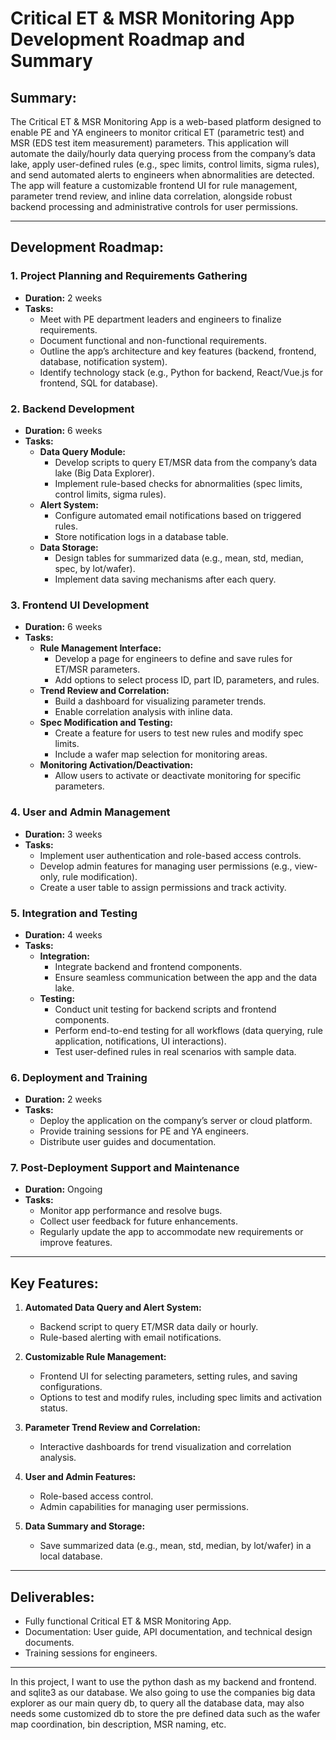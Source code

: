 # **Critical ET & MSR Monitoring App Development Roadmap and Summary**

## **Summary:**
The Critical ET & MSR Monitoring App is a web-based platform designed to enable PE and YA engineers to monitor critical ET (parametric test) and MSR (EDS test item measurement) parameters. This application will automate the daily/hourly data querying process from the company’s data lake, apply user-defined rules (e.g., spec limits, control limits, sigma rules), and send automated alerts to engineers when abnormalities are detected. The app will feature a customizable frontend UI for rule management, parameter trend review, and inline data correlation, alongside robust backend processing and administrative controls for user permissions.

---

## **Development Roadmap:**

### **1. Project Planning and Requirements Gathering**

- **Duration:** 2 weeks
- **Tasks:**
  - Meet with PE department leaders and engineers to finalize requirements.
  - Document functional and non-functional requirements.
  - Outline the app’s architecture and key features (backend, frontend, database, notification system).
  - Identify technology stack (e.g., Python for backend, React/Vue.js for frontend, SQL for database).

### **2. Backend Development**

- **Duration:** 6 weeks
- **Tasks:**
  - **Data Query Module:**
    - Develop scripts to query ET/MSR data from the company’s data lake (Big Data Explorer).
    - Implement rule-based checks for abnormalities (spec limits, control limits, sigma rules).
  - **Alert System:**
    - Configure automated email notifications based on triggered rules.
    - Store notification logs in a database table.
  - **Data Storage:**
    - Design tables for summarized data (e.g., mean, std, median, spec, by lot/wafer).
    - Implement data saving mechanisms after each query.

### **3. Frontend UI Development**

- **Duration:** 6 weeks
- **Tasks:**
  - **Rule Management Interface:**
    - Develop a page for engineers to define and save rules for ET/MSR parameters.
    - Add options to select process ID, part ID, parameters, and rules.
  - **Trend Review and Correlation:**
    - Build a dashboard for visualizing parameter trends.
    - Enable correlation analysis with inline data.
  - **Spec Modification and Testing:**
    - Create a feature for users to test new rules and modify spec limits.
    - Include a wafer map selection for monitoring areas.
  - **Monitoring Activation/Deactivation:**
    - Allow users to activate or deactivate monitoring for specific parameters.

### **4. User and Admin Management**

- **Duration:** 3 weeks
- **Tasks:**
  - Implement user authentication and role-based access controls.
  - Develop admin features for managing user permissions (e.g., view-only, rule modification).
  - Create a user table to assign permissions and track activity.

### **5. Integration and Testing**

- **Duration:** 4 weeks
- **Tasks:**
  - **Integration:**
    - Integrate backend and frontend components.
    - Ensure seamless communication between the app and the data lake.
  - **Testing:**
    - Conduct unit testing for backend scripts and frontend components.
    - Perform end-to-end testing for all workflows (data querying, rule application, notifications, UI interactions).
    - Test user-defined rules in real scenarios with sample data.

### **6. Deployment and Training**

- **Duration:** 2 weeks
- **Tasks:**
  - Deploy the application on the company’s server or cloud platform.
  - Provide training sessions for PE and YA engineers.
  - Distribute user guides and documentation.

### **7. Post-Deployment Support and Maintenance**

- **Duration:** Ongoing
- **Tasks:**
  - Monitor app performance and resolve bugs.
  - Collect user feedback for future enhancements.
  - Regularly update the app to accommodate new requirements or improve features.

---

## **Key Features:**

1. **Automated Data Query and Alert System:**
   - Backend script to query ET/MSR data daily or hourly.
   - Rule-based alerting with email notifications.

2. **Customizable Rule Management:**
   - Frontend UI for selecting parameters, setting rules, and saving configurations.
   - Options to test and modify rules, including spec limits and activation status.

3. **Parameter Trend Review and Correlation:**
   - Interactive dashboards for trend visualization and correlation analysis.

4. **User and Admin Features:**
   - Role-based access control.
   - Admin capabilities for managing user permissions.

5. **Data Summary and Storage:**
   - Save summarized data (e.g., mean, std, median, by lot/wafer) in a local database.

---

## **Deliverables:**

- Fully functional Critical ET & MSR Monitoring App.
- Documentation: User guide, API documentation, and technical design documents.
- Training sessions for engineers.

---

In this project, I want to use the python dash as my backend and frontend. and sqlite3 as our database. We also going to use the companies big data explorer as our main query db, to query all the database data, may also needs some customized db to store the pre defined data such as the wafer map coordination, bin description, MSR naming, etc.

